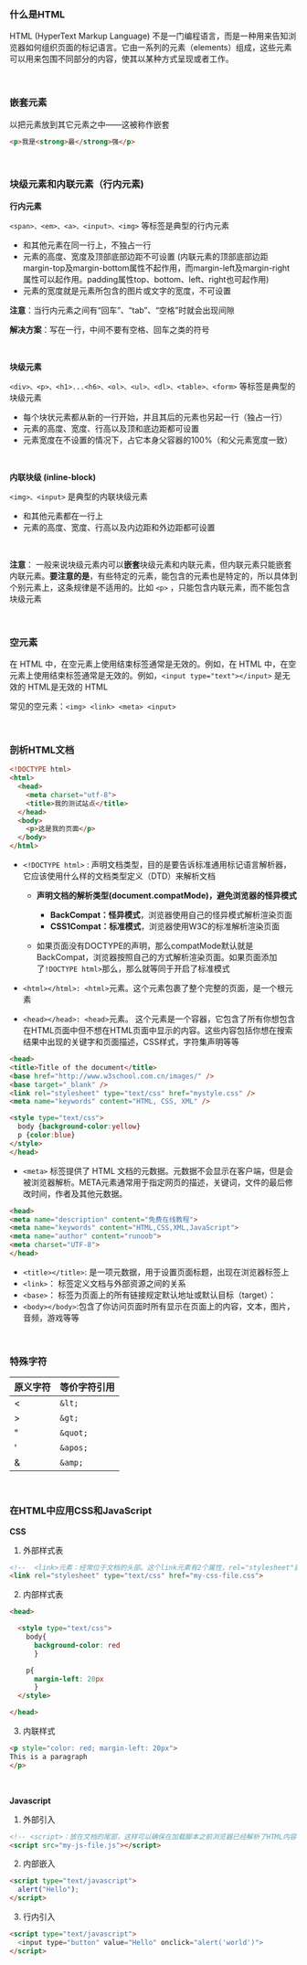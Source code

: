 ### 什么是HTML

HTML (HyperText Markup Language) 不是一门编程语言，而是一种用来告知浏览器如何组织页面的标记语言。它由一系列的元素（elements）组成，这些元素可以用来包围不同部分的内容，使其以某种方式呈现或者工作。

<br>

### 嵌套元素

以把元素放到其它元素之中——这被称作嵌套

```html
<p>我是<strong>最</strong>强</p>
 ```

<br>

### 块级元素和内联元素（行内元素)

**行内元素**

```<span>、<em>、<a>、<input>、<img>``` 等标签是典型的行内元素

- 和其他元素在同一行上，不独占一行
- 元素的高度、宽度及顶部底部边距不可设置 (内联元素的顶部底部边距margin-top及margin-bottom属性不起作用，而margin-left及margin-right属性可以起作用。padding属性top、bottom、left、right也可起作用)
- 元素的宽度就是元素所包含的图片或文字的宽度，不可设置

**注意**：当行内元素之间有“回车”、“tab”、“空格”时就会出现间隙

**解决方案**：写在一行，中间不要有空格、回车之类的符号

<br>

**块级元素**

```<div>、<p>、<h1>...<h6>、<ol>、<ul>、<dl>、<table>、<form>``` 等标签是典型的块级元素

- 每个块状元素都从新的一行开始，并且其后的元素也另起一行（独占一行）
- 元素的高度、宽度、行高以及顶和底边距都可设置
- 元素宽度在不设置的情况下，占它本身父容器的100%（和父元素宽度一致）

<br>

**内联块级 (inline-block)**

```<img>、<input>``` 是典型的内联块级元素

- 和其他元素都在一行上
- 元素的高度、宽度、行高以及内边距和外边距都可设置

<br>

**注意**： 一般来说块级元素内可以**嵌套**块级元素和内联元素，但内联元素只能嵌套内联元素。**要注意的是**，有些特定的元素，能包含的元素也是特定的，所以具体到个别元素上，这条规律是不适用的。比如 ```<p>``` ，只能包含内联元素，而不能包含块级元素

<br>

### 空元素

在 HTML 中，在空元素上使用结束标签通常是无效的。例如，在 HTML 中，在空元素上使用结束标签通常是无效的。例如，```<input type="text"></input>``` 是无效的 HTML是无效的 HTML

常见的空元素：```<img> <link> <meta> <input>```

<br>

### 剖析HTML文档

```html
<!DOCTYPE html>
<html>
  <head>
    <meta charset="utf-8">
    <title>我的测试站点</title>
  </head>
  <body>
    <p>这是我的页面</p>
  </body>
</html>
 ```

 - ```<!DOCTYPE html>``` : 声明文档类型，目的是要告诉标准通用标记语言解析器，它应该使用什么样的文档类型定义（DTD）来解析文档
    - **声明文档的解析类型(document.compatMode)，避免浏览器的怪异模式**
      - **BackCompat：怪异模式**，浏览器使用自己的怪异模式解析渲染页面
      - **CSS1Compat：标准模式**，浏览器使用W3C的标准解析渲染页面

    - 如果页面没有DOCTYPE的声明，那么compatMode默认就是BackCompat，浏览器按照自己的方式解析渲染页面。如果页面添加了```!DOCTYPE html>```那么，那么就等同于开启了标准模式

- ```<html></html>: <html>```元素。这个元素包裹了整个完整的页面，是一个根元素
- ```<head></head>: <head>```元素。 这个元素是一个容器，它包含了所有你想包含在HTML页面中但不想在HTML页面中显示的内容。这些内容包括你想在搜索结果中出现的关键字和页面描述，CSS样式，字符集声明等等

```html
<head>
<title>Title of the document</title>
<base href="http://www.w3school.com.cn/images/" />
<base target="_blank" />
<link rel="stylesheet" type="text/css" href="mystyle.css" />
<meta name="keywords" content="HTML, CSS, XML" />

<style type="text/css">
  body {background-color:yellow}
  p {color:blue}
</style>
</head>
 ```

- ```<meta>``` 标签提供了 HTML 文档的元数据。元数据不会显示在客户端，但是会被浏览器解析。META元素通常用于指定网页的描述，关键词，文件的最后修改时间，作者及其他元数据。

```html
<head>
<meta name="description" content="免费在线教程">
<meta name="keywords" content="HTML,CSS,XML,JavaScript">
<meta name="author" content="runoob">
<meta charset="UTF-8">
</head>
 ```

 - ```<title></title>```: 是一项元数据，用于设置页面标题，出现在浏览器标签上
 - ```<link>```： 标签定义文档与外部资源之间的关系
 - ```<base>```： 标签为页面上的所有链接规定默认地址或默认目标（target）：
 - ```<body></body>```:包含了你访问页面时所有显示在页面上的内容，文本，图片，音频，游戏等等

<br>

### 特殊字符

原义字符 | 等价字符引用 |
------ | ------ |
<   |   ```&lt;``` |
&gt;   |   ```&gt;```  |
"   |   ```&quot;```    |
'   |   ```&apos;```    |
&   |   ```&amp;``` |

<br>

### 在HTML中应用CSS和JavaScript

**CSS**

1. 外部样式表

```html
<!--  <link>元素：经常位于文档的头部。这个link元素有2个属性，rel="stylesheet"表明这是文档的样式表，而 href包含了样式表文件的路径： -->
<link rel="stylesheet" type="text/css" href="my-css-file.css">
 ```

2. 内部样式表

```html
<head>

  <style type="text/css">
    body{
      background-color: red
      }

    p{
      margin-left: 20px
      }
  </style>

</head>
 ```

 3. 内联样式

```html
<p style="color: red; margin-left: 20px">
This is a paragraph
</p>
```

<br>

**Javascript**

1. 外部引入

```html
<!-- <script>：放在文档的尾部，这样可以确保在加载脚本之前浏览器已经解析了HTML内容（如果脚本加载某个不存在的元素，浏览器会报错） -->
<script src="my-js-file.js"></script>
 ```

2. 内部嵌入

```html
<script type="text/javascript">
  alert("Hello");   
</script>
 ```

3. 行内引入

```html
<script type="text/javascript">
  <input type="button" value="Hello" onclick="alert('world')"> 
</script>
 ```







